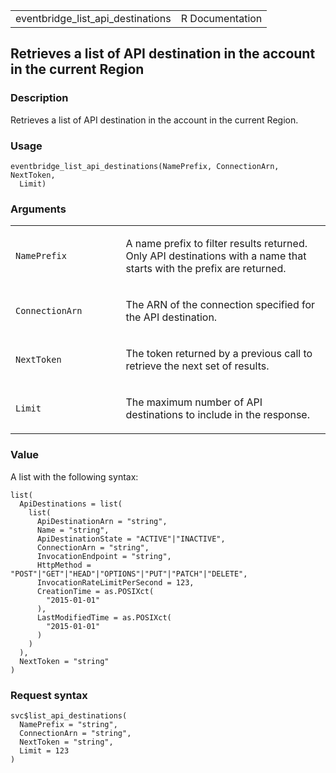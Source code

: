 <table style="width: 100%;">
<tbody>
<tr class="odd">
<td>eventbridge_list_api_destinations</td>
<td style="text-align: right;">R Documentation</td>
</tr>
</tbody>
</table>

## Retrieves a list of API destination in the account in the current Region

### Description

Retrieves a list of API destination in the account in the current
Region.

### Usage

    eventbridge_list_api_destinations(NamePrefix, ConnectionArn, NextToken,
      Limit)

### Arguments

<table>
<colgroup>
<col style="width: 35%" />
<col style="width: 65%" />
</colgroup>
<tbody>
<tr class="odd">
<td><code
id="eventbridge_list_api_destinations_:_NamePrefix">NamePrefix</code></td>
<td><p>A name prefix to filter results returned. Only API destinations
with a name that starts with the prefix are returned.</p></td>
</tr>
<tr class="even">
<td><code
id="eventbridge_list_api_destinations_:_ConnectionArn">ConnectionArn</code></td>
<td><p>The ARN of the connection specified for the API
destination.</p></td>
</tr>
<tr class="odd">
<td><code
id="eventbridge_list_api_destinations_:_NextToken">NextToken</code></td>
<td><p>The token returned by a previous call to retrieve the next set of
results.</p></td>
</tr>
<tr class="even">
<td><code
id="eventbridge_list_api_destinations_:_Limit">Limit</code></td>
<td><p>The maximum number of API destinations to include in the
response.</p></td>
</tr>
</tbody>
</table>

### Value

A list with the following syntax:

    list(
      ApiDestinations = list(
        list(
          ApiDestinationArn = "string",
          Name = "string",
          ApiDestinationState = "ACTIVE"|"INACTIVE",
          ConnectionArn = "string",
          InvocationEndpoint = "string",
          HttpMethod = "POST"|"GET"|"HEAD"|"OPTIONS"|"PUT"|"PATCH"|"DELETE",
          InvocationRateLimitPerSecond = 123,
          CreationTime = as.POSIXct(
            "2015-01-01"
          ),
          LastModifiedTime = as.POSIXct(
            "2015-01-01"
          )
        )
      ),
      NextToken = "string"
    )

### Request syntax

    svc$list_api_destinations(
      NamePrefix = "string",
      ConnectionArn = "string",
      NextToken = "string",
      Limit = 123
    )
